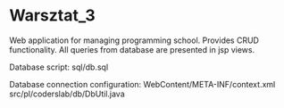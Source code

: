 # Warsztat_3

Web application for managing programming school. Provides CRUD functionality. All queries from database are presented in jsp views. 

Database script: sql/db.sql

Database connection configuration: 
  WebContent/META-INF/context.xml
  src/pl/coderslab/db/DbUtil.java
